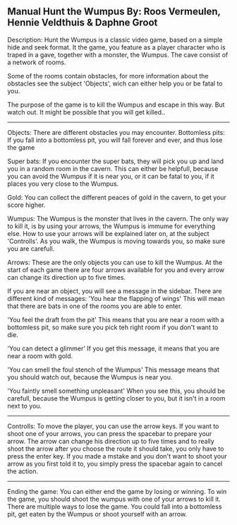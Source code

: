 Manual Hunt the Wumpus
By: Roos Vermeulen, Hennie Veldthuis & Daphne Groot
---------------------------------------------------

Description:
Hunt the Wumpus is a classic video game, based on a simple hide and seek format. 
It the game, you feature as a player character who is traped in a gave,
together with a monster, the Wumpus. The cave consist of a network of rooms. 

Some of the rooms contain obstacles, for more information about the 
obstacles see the subject 'Objects', wich can either help you or be 
fatal to you.

The purpose of the game is to kill the Wumpus and escape in this way. 
But watch out. It might be possible that you will get killed..
_________________________________________________________________________________________


Objects:
There are different obstacles you may encounter.
Bottomless pits: 
	If you fall into a bottomless pit, you will fall forever and
	ever, and thus lose the game

Super bats: 
	If you encounter the super bats, they will pick you up and land 
	you in a random room in the cavern. This can either be helpfull, 
	because you can avoid the Wumpus if it is near you, or it can be
	fatal to you, if it places you very close to the Wumpus.

Gold: 
	You can collect the different peaces of gold in the cavern, to 
	get your score higher.

Wumpus: 
	The Wumpus is the monster that lives in the cavern. The only way 
	to kill it, is by using your arrows, the Wumpus is immume for 
	everything else. How to use your arrows will be explained later 
	on, at the subject 'Controlls'. As you walk, the Wumpus is 
	moving towards you, so make sure you are carefull.

Arrows:
	These are the only objects you can use to kill the Wumpus. At the
	start of each game there are four arrows available for you and 
	every arrow can change its direction up to five times.


If you are near an object, you will see a message in the sidebar. There 
are different kind of messages:
'You hear the flapping of wings' 
	This will mean that there are bats in one of the rooms you are 
	able to enter.

'You feel the draft from the pit'
	This means that you are near a room with a bottomless pit, so 
	make sure you pick teh right room if you don't want to die.

'You can detect a glimmer'
	If you get this message, it means that you are near a room with 
	gold.

'You can smell the foul stench of the Wumpus'
	This message means that you should watch out, because the Wumpus
	is near you.

'You faintly smell something unpleasant'
	When you see this, you should be carefull, because the Wumpus 
	is getting closer to you, but it isn't in a room next to you.
_________________________________________________________________________________________


Controlls:
To move the player, you can use the arrow keys.
If you want to shoot one of your arrows, you can press the spacebar to 
prepare your arrow. The arrow can change his direction up to five times 
and to really shoot the arrow after you choose the route it should take, 
you only have to press the enter key. If you made a mstake and you don't 
want to shoot your arrow as you first told it to, you simply press the 
spacebar again to cancel the action.
_________________________________________________________________________________________


Ending the game:
You can either end the game by losing or winning.
To win the game, you should shoot the wumpus with one of your arrows to 
kill it. There are multiple ways to lose the game. You could fall into a 
bottomless pit, get eaten by the Wumpus or shoot yourself with an arrow.



